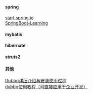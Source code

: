 #### spring
[start.spring.io](http://start.spring.io/)  
[SpringBoot-Learning](http://git.oschina.net/didispace/SpringBoot-Learning)  
#### mybatis
#### hibernate
#### struts2
#### 其他
[Dubbo详细介绍与安装使用过程](http://blog.csdn.net/xlgen157387/article/details/51865289)  
[dubbo使用教程（可直接应用于企业开发）](http://blog.csdn.net/u010887744/article/details/64160769)  
